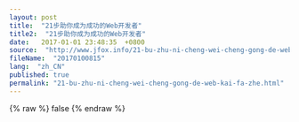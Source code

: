 ```yaml
---
layout: post
title:  "21步助你成为成功的Web开发者"
title2:  "21步助你成为成功的Web开发者"
date:   2017-01-01 23:48:35  +0800
source:  "http://www.jfox.info/21-bu-zhu-ni-cheng-wei-cheng-gong-de-web-kai-fa-zhe.html"
fileName:  "20170100815"
lang:  "zh_CN"
published: true
permalink: "21-bu-zhu-ni-cheng-wei-cheng-gong-de-web-kai-fa-zhe.html"
---
```

{% raw %}
false
{% endraw %}